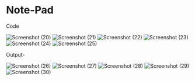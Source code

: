 # Note-Pad

Code

![Screenshot (20)](https://user-images.githubusercontent.com/121720878/215016566-25b6a8d7-e1d2-418f-8631-a45c232145f5.png)
![Screenshot (21)](https://user-images.githubusercontent.com/121720878/215016574-442d117b-e86f-4583-9886-07d13ddf9b51.png)
![Screenshot (22)](https://user-images.githubusercontent.com/121720878/215016591-d9a28ed5-6c5c-4305-9f03-5e1d31ac0d7c.png)
![Screenshot (23)](https://user-images.githubusercontent.com/121720878/215016614-6ac6cdca-02a4-448c-9868-c6a897d9d30f.png)
![Screenshot (24)](https://user-images.githubusercontent.com/121720878/215016627-f80e7281-4635-43a3-8f3e-d21449a4f701.png)
![Screenshot (25)](https://user-images.githubusercontent.com/121720878/215016640-1c6c85dd-07f6-4807-88a0-7a44a2b83dfd.png)



Output-

![Screenshot (26)](https://user-images.githubusercontent.com/121720878/215016681-4a4aae3b-4d46-4672-8657-bdd816a599a1.png)
![Screenshot (27)](https://user-images.githubusercontent.com/121720878/215016689-ff97cade-aba1-4a33-977c-43d361fdde6f.png)
![Screenshot (28)](https://user-images.githubusercontent.com/121720878/215016701-847a9478-9e1c-454f-a316-a005aea2ee75.png)
![Screenshot (29)](https://user-images.githubusercontent.com/121720878/215016713-f03df41b-74c4-46c6-8ec6-ea37a0f7c6b5.png)
![Screenshot (30)](https://user-images.githubusercontent.com/121720878/215016732-65e129c2-8f17-4345-8e32-5c1489a0ad71.png)

